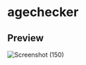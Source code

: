 # agechecker
## Preview
![Screenshot (150)](https://user-images.githubusercontent.com/80777510/157475647-e0f751b2-c504-4dc6-a9a7-6112b2ca3a14.png)
